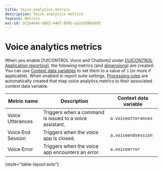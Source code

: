 ```yaml
---
title: Voice analytics metrics
description: Voice analytics metrics
feature: Metrics
exl-id: 3c1b4e4e-d8d2-446f-9582-a2ce5580a8d3
---
```

# Voice analytics metrics

When you enable [!UICONTROL Voice and Chatbots] under [[!UICONTROL Application reporting]](/help/admin/admin/c-manage-report-suites/c-edit-report-suites/app-reporting.md), the following metrics (and [dimensions](../dimensions/voice-dimensions.md)) are created. You can use [Context data variables](/help/implement/vars/page-vars/contextdata.md) to set them to a value of `1` (or more if applicable). When enabled in report suite settings, [Processing rules](/help/admin/admin/c-manage-report-suites/c-edit-report-suites/general/c-processing-rules/processing-rules.md) are automatically created that map voice analytics metrics to their associated context data variable.

| Metric name | Description | Context data variable |
| --- | --- | --- |
| Voice Utterances | Triggers when a command is issued to a voice assistant. | `a.voiceutterances` |
| Voice End Session | Triggers when the voice app is closed. | `a.voiceendsession` |
| Voice Error | Triggers when the voice app encounters an error. | `a.voiceerror` |

{style="table-layout:auto"}
